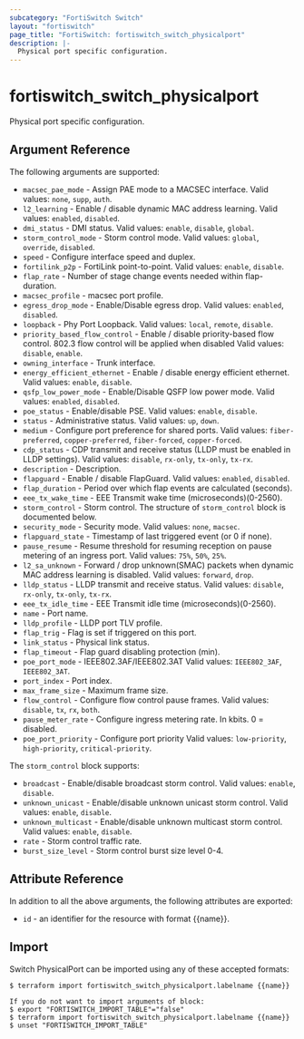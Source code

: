 ```yaml
---
subcategory: "FortiSwitch Switch"
layout: "fortiswitch"
page_title: "FortiSwitch: fortiswitch_switch_physicalport"
description: |-
  Physical port specific configuration.
---
```


# fortiswitch_switch_physicalport
Physical port specific configuration.

## Argument Reference

The following arguments are supported:

* `macsec_pae_mode` - Assign PAE mode to a MACSEC interface. Valid values: `none`, `supp`, `auth`.
* `l2_learning` - Enable / disable dynamic MAC address learning. Valid values: `enabled`, `disabled`.
* `dmi_status` - DMI status. Valid values: `enable`, `disable`, `global`.
* `storm_control_mode` - Storm control mode. Valid values: `global`, `override`, `disabled`.
* `speed` - Configure interface speed and duplex.
* `fortilink_p2p` - FortiLink point-to-point. Valid values: `enable`, `disable`.
* `flap_rate` - Number of stage change events needed within flap-duration.
* `macsec_profile` - macsec port profile.
* `egress_drop_mode` - Enable/Disable egress drop. Valid values: `enabled`, `disabled`.
* `loopback` - Phy Port Loopback. Valid values: `local`, `remote`, `disable`.
* `priority_based_flow_control` - Enable / disable priority-based flow control. 802.3 flow control will be applied when disabled Valid values: `disable`, `enable`.
* `owning_interface` - Trunk interface.
* `energy_efficient_ethernet` - Enable / disable energy efficient ethernet. Valid values: `enable`, `disable`.
* `qsfp_low_power_mode` - Enable/Disable QSFP low power mode. Valid values: `enabled`, `disabled`.
* `poe_status` - Enable/disable PSE. Valid values: `enable`, `disable`.
* `status` - Administrative status. Valid values: `up`, `down`.
* `medium` - Configure port preference for shared ports. Valid values: `fiber-preferred`, `copper-preferred`, `fiber-forced`, `copper-forced`.
* `cdp_status` - CDP transmit and receive status (LLDP must be enabled in LLDP settings). Valid values: `disable`, `rx-only`, `tx-only`, `tx-rx`.
* `description` - Description.
* `flapguard` - Enable / disable FlapGuard. Valid values: `enabled`, `disabled`.
* `flap_duration` - Period over which flap events are calculated (seconds).
* `eee_tx_wake_time` - EEE Transmit wake time (microseconds)(0-2560).
* `storm_control` - Storm control. The structure of `storm_control` block is documented below.
* `security_mode` - Security mode. Valid values: `none`, `macsec`.
* `flapguard_state` - Timestamp of last triggered event (or 0 if none).
* `pause_resume` - Resume threshold for resuming reception on pause metering of an ingress port. Valid values: `75%`, `50%`, `25%`.
* `l2_sa_unknown` - Forward / drop unknown(SMAC) packets when dynamic MAC address learning is disabled. Valid values: `forward`, `drop`.
* `lldp_status` - LLDP transmit and receive status. Valid values: `disable`, `rx-only`, `tx-only`, `tx-rx`.
* `eee_tx_idle_time` - EEE Transmit idle time (microseconds)(0-2560).
* `name` - Port name.
* `lldp_profile` - LLDP port TLV profile.
* `flap_trig` - Flag is set if triggered on this port.
* `link_status` - Physical link status.
* `flap_timeout` - Flap guard disabling protection (min).
* `poe_port_mode` - IEEE802.3AF/IEEE802.3AT Valid values: `IEEE802_3AF`, `IEEE802_3AT`.
* `port_index` - Port index.
* `max_frame_size` - Maximum frame size.
* `flow_control` - Configure flow control pause frames. Valid values: `disable`, `tx`, `rx`, `both`.
* `pause_meter_rate` - Configure ingress metering rate. In kbits. 0 = disabled.
* `poe_port_priority` - Configure port priority Valid values: `low-priority`, `high-priority`, `critical-priority`.

The `storm_control` block supports:

* `broadcast` - Enable/disable broadcast storm control. Valid values: `enable`, `disable`.
* `unknown_unicast` - Enable/disable unknown unicast storm control. Valid values: `enable`, `disable`.
* `unknown_multicast` - Enable/disable unknown multicast storm control. Valid values: `enable`, `disable`.
* `rate` - Storm control traffic rate.
* `burst_size_level` - Storm control burst size level 0-4.


## Attribute Reference

In addition to all the above arguments, the following attributes are exported:
* `id` - an identifier for the resource with format {{name}}.

## Import

Switch PhysicalPort can be imported using any of these accepted formats:
```
$ terraform import fortiswitch_switch_physicalport.labelname {{name}}

If you do not want to import arguments of block:
$ export "FORTISWITCH_IMPORT_TABLE"="false"
$ terraform import fortiswitch_switch_physicalport.labelname {{name}}
$ unset "FORTISWITCH_IMPORT_TABLE"
```
